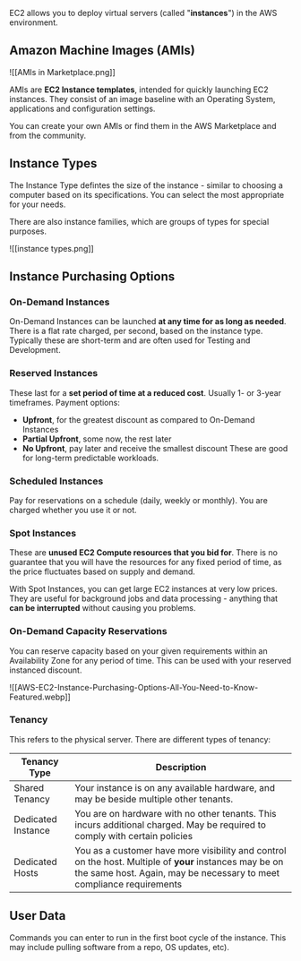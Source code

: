 EC2 allows you to deploy virtual servers (called "**instances**") in the AWS environment.

## Amazon Machine Images (AMIs)
![[AMIs in Marketplace.png]]

AMIs are **EC2 Instance templates**, intended for quickly launching EC2 instances. They consist of an image baseline with an Operating System, applications and configuration settings.

You can create your own AMIs or find them in the AWS Marketplace and from the community.

## Instance Types
The Instance Type defintes the size of the instance - similar to choosing a computer based on its specifications. You can select the most appropriate for your needs.

There are also instance families, which are groups of types for special purposes.

![[instance types.png]]

## Instance Purchasing Options

### On-Demand Instances
On-Demand Instances can be launched **at any time for as long as needed**. There is a flat rate charged, per second, based on the instance type. Typically these are short-term and are often used for Testing and Development.

### Reserved Instances
These last for a **set period of time at a reduced cost**. Usually 1- or 3-year timeframes. Payment options:
- **Upfront**, for the greatest discount as compared to On-Demand Instances
- **Partial Upfront**, some now, the rest later
- **No Upfront**, pay later and receive the smallest discount
These are good for long-term predictable workloads.

### Scheduled Instances
Pay for reservations on a schedule (daily, weekly or monthly). You are charged whether you use it or not.

### Spot Instances
These are **unused EC2 Compute resources that you bid for**. There is no guarantee that you will have the resources for any fixed period of time, as the price fluctuates based on supply and demand.

With Spot Instances, you can get large EC2 instances at very low prices. They are useful for background jobs and data processing - anything that **can be interrupted** without causing you problems.

### On-Demand Capacity Reservations
You can reserve capacity based on your given requirements within an Availability Zone for any period of time. This can be used with your reserved instanced discount.

![[AWS-EC2-Instance-Purchasing-Options-All-You-Need-to-Know-Featured.webp]]

### Tenancy
This refers to the physical server. There are different types of tenancy:

| Tenancy Type       | Description                                                                                                                                                                     |
| ------------------ | ------------------------------------------------------------------------------------------------------------------------------------------------------------------------------- |
| Shared Tenancy     | Your instance is on any available hardware, and may be beside multiple other tenants.                                                                                           |
| Dedicated Instance | You are on hardware with no other tenants. This incurs additional charged. May be required to comply with certain policies                                                      |
| Dedicated Hosts    | You as a customer have more visibility and control on the host. Multiple of **your** instances may be on the same host. Again, may be necessary to meet compliance requirements |

## User Data
Commands you can enter to run in the first boot cycle of the instance. This may include pulling software from a repo, OS updates, etc).

